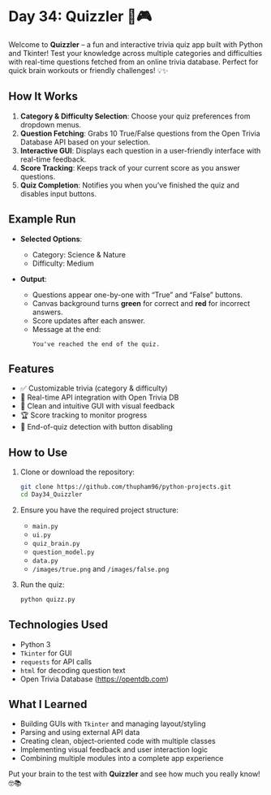 # Day 34: Quizzler 🧠🎮

Welcome to **Quizzler** – a fun and interactive trivia quiz app built with Python and Tkinter! Test your knowledge across multiple categories and difficulties with real-time questions fetched from an online trivia database. Perfect for quick brain workouts or friendly challenges! 💡✨

## How It Works

1. **Category & Difficulty Selection**: Choose your quiz preferences from dropdown menus.
2. **Question Fetching**: Grabs 10 True/False questions from the Open Trivia Database API based on your selection.
3. **Interactive GUI**: Displays each question in a user-friendly interface with real-time feedback.
4. **Score Tracking**: Keeps track of your current score as you answer questions.
5. **Quiz Completion**: Notifies you when you’ve finished the quiz and disables input buttons.

## Example Run

- **Selected Options**:
  - Category: Science & Nature
  - Difficulty: Medium

- **Output**:
  - Questions appear one-by-one with “True” and “False” buttons.
  - Canvas background turns **green** for correct and **red** for incorrect answers.
  - Score updates after each answer.
  - Message at the end:
    ```
    You've reached the end of the quiz.
    ```

## Features

- ✅ Customizable trivia (category & difficulty)
- 🧠 Real-time API integration with Open Trivia DB
- 🎨 Clean and intuitive GUI with visual feedback
- 🏆 Score tracking to monitor progress
- 🛑 End-of-quiz detection with button disabling

## How to Use

1. Clone or download the repository:
   ```bash
   git clone https://github.com/thupham96/python-projects.git
   cd Day34_Quizzler
   ```

2. Ensure you have the required project structure:
   - `main.py`
   - `ui.py`
   - `quiz_brain.py`
   - `question_model.py`
   - `data.py`
   - `/images/true.png` and `/images/false.png`

3. Run the quiz:
   ```bash
   python quizz.py
   ```

## Technologies Used

- Python 3
- `Tkinter` for GUI
- `requests` for API calls
- `html` for decoding question text
- Open Trivia Database (https://opentdb.com)

## What I Learned

- Building GUIs with `Tkinter` and managing layout/styling
- Parsing and using external API data
- Creating clean, object-oriented code with multiple classes
- Implementing visual feedback and user interaction logic
- Combining multiple modules into a complete app experience

Put your brain to the test with **Quizzler** and see how much you really know! 🤓📚
